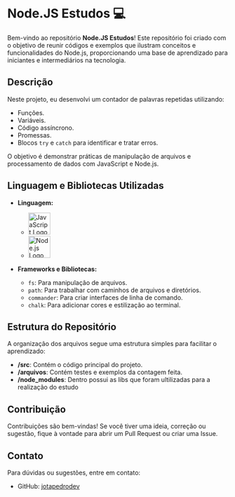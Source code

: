 # Node.JS Estudos 💻

Bem-vindo ao repositório **Node.JS Estudos**! Este repositório foi criado com o objetivo de reunir códigos e exemplos que ilustram conceitos e funcionalidades do Node.js, proporcionando uma base de aprendizado para iniciantes e intermediários na tecnologia.

## Descrição
Neste projeto, eu desenvolvi um contador de palavras repetidas utilizando:
- Funções.
- Variáveis.
- Código assíncrono.
- Promessas.
- Blocos `try` e `catch` para identificar e tratar erros.

O objetivo é demonstrar práticas de manipulação de arquivos e processamento de dados com JavaScript e Node.js.

## Linguagem e Bibliotecas Utilizadas

- **Linguagem:**
  - <img src="https://upload.wikimedia.org/wikipedia/commons/6/6a/JavaScript-logo.png" alt="JavaScript Logo" width="50">
  - <img src="https://upload.wikimedia.org/wikipedia/commons/d/d9/Node.js_logo.svg" alt="Node.js Logo" width="50">

- **Frameworks e Bibliotecas:**
  - `fs`: Para manipulação de arquivos.
  - `path`: Para trabalhar com caminhos de arquivos e diretórios.
  - `commander`: Para criar interfaces de linha de comando.
  - `chalk`: Para adicionar cores e estilização ao terminal.


## Estrutura do Repositório
A organização dos arquivos segue uma estrutura simples para facilitar o aprendizado:

- **/src**: Contém o código principal do projeto.
- **/arquivos**: Contém testes e exemplos da contagem feita.
- **/node_modules**: Dentro possui as libs que foram ultilizadas para a realização do estudo

## Contribuição
Contribuições são bem-vindas! Se você tiver uma ideia, correção ou sugestão, fique à vontade para abrir um Pull Request ou criar uma Issue.

## Contato
Para dúvidas ou sugestões, entre em contato:

- GitHub: [jotapedrodev](https://github.com/jotapedrodev)



